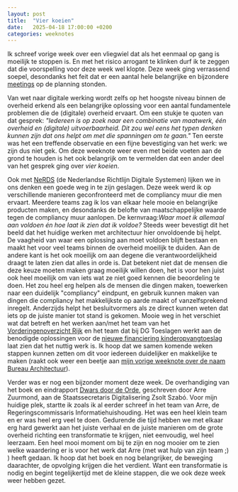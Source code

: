 ```yaml
---
layout: post
title:  "Vier koeien"
date:   2025-04-18 17:00:00 +0200
categories: weeknotes
---
```


Ik schreef vorige week over een vliegwiel dat als het eenmaal op gang is moeilijk te stoppen is. En met het risico arrogant te klinken durf ik te zeggen dat die voorspelling voor deze week wel klopte. Deze week ging verrassend soepel, desondanks het feit dat er een aantal hele belangrijke en bijzondere [meetings](https://kees.it.com/weeknotes/2025/03/21/Wat-maakt-een-overleg.html) op de planning stonden.

Van wet naar digitale werking wordt zelfs op het hoogste niveau binnen de overheid erkend als een belangrijke oplossing voor een aantal fundamentele problemen die de (digitale) overheid ervaart. Om een stukje te quoten van dat gesprek: _"Iedereen is op zoek naar een combinatie van maatwerk, één overheid en (digitale) uitvoerbaarheid. Dit zou wel eens het typen denken kunnen zijn dat ons helpt om met die spanningen om te gaan."_ Ten eerste was het een treffende observatie en een fijne bevestiging van het werk: we zijn dus niet gek. Om deze weeknote weer even met beide voeten aan de grond te houden is het ook belangrijk om te vermelden dat een ander deel van het gesprek ging over _vier koeien_.

Ook met [NeRDS](https://minbzk.github.io/NeRDS/) (de Nederlandse Richtlijn Digitale Systemen) lijken we in ons denken een goede weg in te zijn geslagen. Deze week werd ik op verschillende manieren geconfronteerd met de compliancy muur die men ervaart. Meerdere teams zag ik los van elkaar hele mooie en belangrijke producten maken, en desondanks de belofte van maatschappelijke waarde tegen de compliancy muur aanlopen. De kernvraag:_Waar moet ik allemaal aan voldoen én hoe laat ik zien dat ik voldoe?_ Steeds weer bevestigt dit het beeld dat het huidige werken met architectuur hier onvoldoende bij helpt. De vaagheid van waar een oplossing aan moet voldoen blijft bestaan en maakt het voor veel teams binnen de overheid moeilijk te duiden. Aan de andere kant is het ook moeilijk om aan degene die verantwoordelijkheid draagt te laten zien dat alles in orde is. Dat betekent niet dat de mensen die deze keuze moeten maken graag moeilijk willen doen, het is voor hen juist ook heel moeilijk om van iets wat ze niet goed kennen die beoordeling te doen. Het zou heel erg helpen als de mensen die dingen maken, toewerken naar een duidelijk "compliancy" eindpunt, en gebruik kunnen maken van dingen die compliancy het makkelijkste op aarde maakt of vanzelfsprekend inregelt. Anderzijds helpt het besluitvormers als ze direct kunnen weten dat iets op de juiste manier tot stand is gekomen. Mooie weg in het verschiet wat dat betreft en het werken aan/met het team van het [Vorderingenoverzicht Rijk](https://vorijk.nl/docs/introductie/) en het team dat bij DG Toeslagen werkt aan de benodigde oplossingen voor de [nieuwe financiering kinderopvangtoeslag](https://www.overtoeslagen.nl/onderwerpen/hervorming-kinderopvangtoeslag) laat zien dat het nuttig werk is. Ik hoop dat we samen komende weken stappen kunnen zetten om dit voor iedereen duidelijker en makkelijke te maken (raakt ook weer een beetje aan [mijn vorige weeknote over de naam Bureau Architectuur](https://kees.it.com/weeknotes/2025/04/04/Nomen-est-omen.html)). 

Verder was er nog een bijzonder moment deze week. De overhandiging van het boek en eindrapport [Dwars door de Orde](https://www.open-overheid.nl/instrumenten-en-diensten/publicaties/2025/04/16/dwars-door-de-orde), geschreven door Arre Zuurmond, aan de Staatssecretaris Digitalisering Zsolt Szabó. Voor mijn huidige plek, startte ik zoals ik al eerder schreef in het team van Arre, de Regeringscommissaris Informatiehuishouding. Het was een heel klein team en er was heel erg veel te doen. Gedurende die tijd hebben we met elkaar erg hard gewerkt aan het juiste verhaal en de juiste manieren om de grote overheid richting een transformatie te krijgen, niet eenvoudig, wel heel leerzaam. Een heel mooi moment om bij te zijn en nog mooier om te zien welke waardering er is voor het werk dat Arre (met wat hulp van zijn team ;) ) heeft gedaan. Ik hoop dat het boek en nog belangrijker, de beweging daarachter, de opvolging krijgen die het verdient. Want een transformatie is nodig en begint tegelijkertijd met de kleine stappen, die we ook deze week weer hebben gezet.
